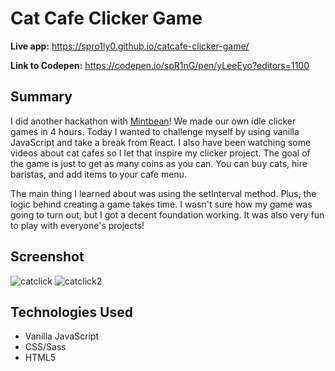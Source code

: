# Cat Cafe Clicker Game

**Live app:** https://spro1ly0.github.io/catcafe-clicker-game/

**Link to Codepen:** https://codepen.io/spR1nG/pen/yLeeEyo?editors=1100

## Summary

I did another hackathon with <a href="https://github.com/MintbeanHackathons">Mintbean</a>! We made our own idle clicker games in 4 hours. Today I wanted to challenge myself by using vanilla JavaScript and take a break from React. I also have been watching some videos about cat cafes so I let that inspire my clicker project. The goal of the game is just to get as many coins as you can. You can buy cats, hire baristas, and add items to your cafe menu. 

The main thing I learned about was using the setInterval method. Plus, the logic behind creating a game takes time. I wasn't sure how my game was going to turn out, but I got a decent foundation working. It was also very fun to play with everyone's projects!

## Screenshot

![catclick](https://user-images.githubusercontent.com/49177472/84436912-35c16400-ac02-11ea-954b-2e256e86ebe1.png)
![catclick2](https://user-images.githubusercontent.com/49177472/84436928-3c4fdb80-ac02-11ea-8244-0d37e028b587.png)

## Technologies Used

<ul>
  <li>Vanilla JavaScript</li>
  <li>CSS/Sass</li>
  <li>HTML5</li>
</ul>
